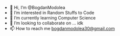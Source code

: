 - 👋 Hi, I’m @BogdanModolea
- 👀 I’m interested in Random Stuffs to Code
- 🌱 I’m currently learning Computer Science
- 💞️ I’m looking to collaborate on ... idk
- 📫 How to reach me bogdanmodolea30@gmail.com

<!---
BogdanModolea/BogdanModolea is a ✨ special ✨ repository because its `README.md` (this file) appears on your GitHub profile.
You can click the Preview link to take a look at your changes.
--->
